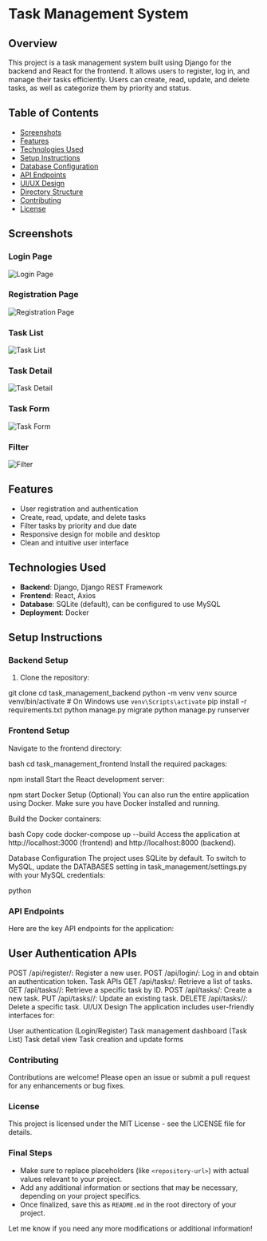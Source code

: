 # Task Management System

## Overview

This project is a task management system built using Django for the backend and React for the frontend. It allows users to register, log in, and manage their tasks efficiently. Users can create, read, update, and delete tasks, as well as categorize them by priority and status.

## Table of Contents

- [Screenshots](#Screenshots)
- [Features](#features)
- [Technologies Used](#technologies-used)
- [Setup Instructions](#setup-instructions)
- [Database Configuration](#database-configuration)
- [API Endpoints](#api-endpoints)
- [UI/UX Design](#uiux-design)
- [Directory Structure](#directory-structure)
- [Contributing](#contributing)
- [License](#license)

## Screenshots
### Login Page
![Login Page](https://github.com/user-attachments/assets/cb087fef-ecee-4a87-bea1-cca8624dea7f) 

### Registration Page
![Registration Page](https://github.com/user-attachments/assets/b3ecf3e3-e367-4d89-b348-c82ddf9a43d6)


### Task List
![Task List](https://github.com/user-attachments/assets/f1161532-961f-423e-af52-b870b731988a)

### Task Detail
![Task Detail](https://github.com/user-attachments/assets/9327e555-f24f-4501-87d7-02d0930e31a7)
### Task Form
![Task Form](https://github.com/user-attachments/assets/58c8d545-2361-478f-9118-662cbbc169c2)
### Filter
![Filter](https://github.com/user-attachments/assets/e662b424-312b-4f03-8de4-bc8bbe508b43)


## Features

- User registration and authentication
- Create, read, update, and delete tasks
- Filter tasks by priority and due date
- Responsive design for mobile and desktop
- Clean and intuitive user interface

## Technologies Used

- **Backend**: Django, Django REST Framework
- **Frontend**: React, Axios
- **Database**: SQLite (default), can be configured to use MySQL
- **Deployment**: Docker

## Setup Instructions

### Backend Setup

1. Clone the repository:
   
git clone <repository-url>
cd task_management_backend
python -m venv venv
source venv/bin/activate  # On Windows use `venv\Scripts\activate`
pip install -r requirements.txt
python manage.py migrate
python manage.py runserver

### Frontend Setup
Navigate to the frontend directory:

bash
cd task_management_frontend
Install the required packages:

npm install
Start the React development server:

npm start
Docker Setup (Optional)
You can also run the entire application using Docker. Make sure you have Docker installed and running.

Build the Docker containers:

bash
Copy code
docker-compose up --build
Access the application at http://localhost:3000 (frontend) and http://localhost:8000 (backend).

Database Configuration
The project uses SQLite by default. To switch to MySQL, update the DATABASES setting in task_management/settings.py with your MySQL credentials:

python
### API Endpoints
Here are the key API endpoints for the application:

## User Authentication APIs
POST /api/register/: Register a new user.
POST /api/login/: Log in and obtain an authentication token.
Task APIs
GET /api/tasks/: Retrieve a list of tasks.
GET /api/tasks/<id>/: Retrieve a specific task by ID.
POST /api/tasks/: Create a new task.
PUT /api/tasks/<id>/: Update an existing task.
DELETE /api/tasks/<id>/: Delete a specific task.
UI/UX Design
The application includes user-friendly interfaces for:

User authentication (Login/Register)
Task management dashboard (Task List)
Task detail view
Task creation and update forms

### Contributing
Contributions are welcome! Please open an issue or submit a pull request for any enhancements or bug fixes.

### License
This project is licensed under the MIT License - see the LICENSE file for details.

### Final Steps
- Make sure to replace placeholders (like `<repository-url>`) with actual values relevant to your project.
- Add any additional information or sections that may be necessary, depending on your project specifics.
- Once finalized, save this as `README.md` in the root directory of your project.

Let me know if you need any more modifications or additional information!

